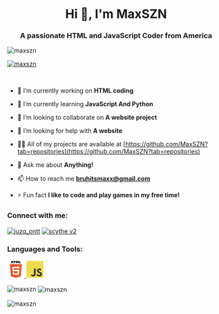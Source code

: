 <h1 align="center">Hi 👋, I'm MaxSZN</h1>
<h3 align="center">A passionate HTML and JavaScript Coder from America</h3>

<p align="left"> <img src="https://komarev.com/ghpvc/?username=maxszn&label=Profile%20views&color=0e75b6&style=flat" alt="maxszn" /> </p>

<p align="left"> <a href="https://github.com/ryo-ma/github-profile-trophy"><img src="https://github-profile-trophy.vercel.app/?username=maxszn" alt="maxszn" /></a> </p>

<p align="left"> <a href="https://twitter.com/" target="blank"><img src="https://img.shields.io/twitter/follow/?logo=twitter&style=for-the-badge" alt="" /></a> </p>

- 🔭 I’m currently working on **HTML coding**

- 🌱 I’m currently learning **JavaScript And Python**

- 👯 I’m looking to collaborate on **A website project**

- 🤝 I’m looking for help with **A website**

- 👨‍💻 All of my projects are available at [https://github.com/MaxSZN?tab=repositories](https://github.com/MaxSZN?tab=repositories)

- 💬 Ask me about **Anything!**

- 📫 How to reach me **bruhitsmaxx@gmail.com**

- ⚡ Fun fact **I like to code and play games in my free time!**

<h3 align="left">Connect with me:</h3>
<p align="left">
<a href="https://instagram.com/juzq_ontt" target="blank"><img align="center" src="https://raw.githubusercontent.com/rahuldkjain/github-profile-readme-generator/master/src/images/icons/Social/instagram.svg" alt="juzq_ontt" height="30" width="40" /></a>
<a href="https://www.youtube.com/c/scythe v2" target="blank"><img align="center" src="https://raw.githubusercontent.com/rahuldkjain/github-profile-readme-generator/master/src/images/icons/Social/youtube.svg" alt="scythe v2" height="30" width="40" /></a>
</p>

<h3 align="left">Languages and Tools:</h3>
<p align="left"> <a href="https://www.w3.org/html/" target="_blank" rel="noreferrer"> <img src="https://raw.githubusercontent.com/devicons/devicon/master/icons/html5/html5-original-wordmark.svg" alt="html5" width="40" height="40"/> </a> <a href="https://developer.mozilla.org/en-US/docs/Web/JavaScript" target="_blank" rel="noreferrer"> <img src="https://raw.githubusercontent.com/devicons/devicon/master/icons/javascript/javascript-original.svg" alt="javascript" width="40" height="40"/> </a> </p>

<p><img align="left" src="https://github-readme-stats.vercel.app/api/top-langs?username=maxszn&show_icons=true&locale=en&layout=compact" alt="maxszn" /></p>

<p>&nbsp;<img align="center" src="https://github-readme-stats.vercel.app/api?username=maxszn&show_icons=true&locale=en" alt="maxszn" /></p>

<p><img align="center" src="https://github-readme-streak-stats.herokuapp.com/?user=maxszn&" alt="maxszn" /></p>
